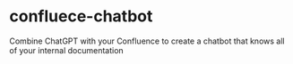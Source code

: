 # confluece-chatbot
Combine ChatGPT with your Confluence to create a chatbot that knows all of your internal documentation
